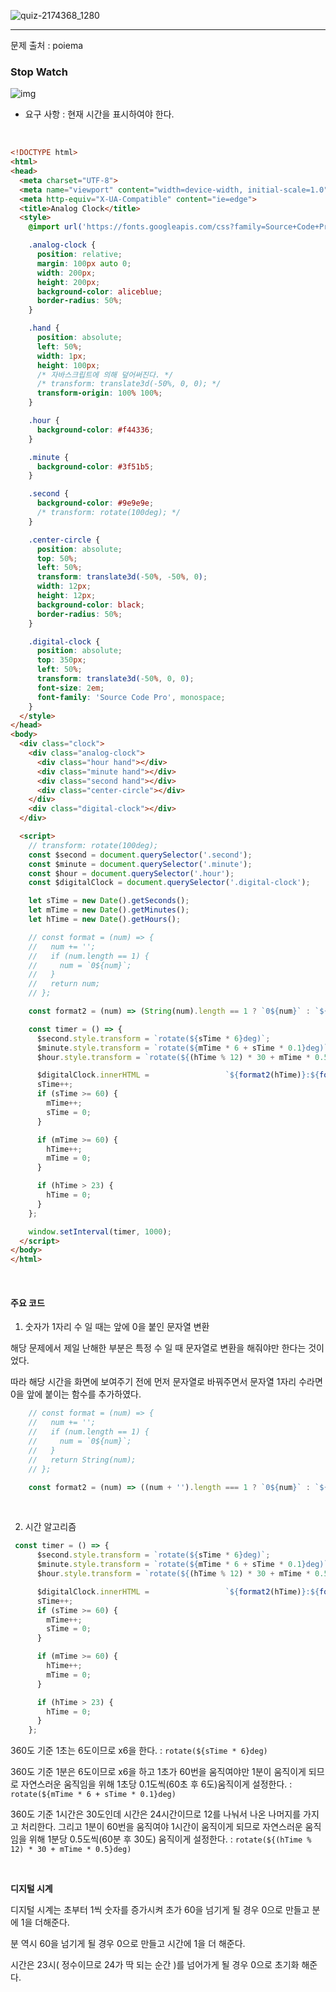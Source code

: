 ![quiz-2174368_1280](https://user-images.githubusercontent.com/31315644/68214647-3026ee80-0021-11ea-8e28-41a3aa5de18a.png)

------

문제 출처 : poiema

### Stop Watch

![img](https://poiemaweb.com/assets/fs-images/exercise/analog-clock.gif)

- 요구 사항 : 현재 시간을 표시하여야 한다.

<br/>

~~~html
<!DOCTYPE html>
<html>
<head>
  <meta charset="UTF-8">
  <meta name="viewport" content="width=device-width, initial-scale=1.0">
  <meta http-equiv="X-UA-Compatible" content="ie=edge">
  <title>Analog Clock</title>
  <style>
    @import url('https://fonts.googleapis.com/css?family=Source+Code+Pro');

    .analog-clock {
      position: relative;
      margin: 100px auto 0;
      width: 200px;
      height: 200px;
      background-color: aliceblue;
      border-radius: 50%;
    }

    .hand {
      position: absolute;
      left: 50%;
      width: 1px;
      height: 100px;
      /* 자바스크립트에 의해 덮어써진다. */
      /* transform: translate3d(-50%, 0, 0); */
      transform-origin: 100% 100%;
    }

    .hour {
      background-color: #f44336;
    }

    .minute {
      background-color: #3f51b5;
    }

    .second {
      background-color: #9e9e9e;
      /* transform: rotate(100deg); */
    }

    .center-circle {
      position: absolute;
      top: 50%;
      left: 50%;
      transform: translate3d(-50%, -50%, 0);
      width: 12px;
      height: 12px;
      background-color: black;
      border-radius: 50%;
    }

    .digital-clock {
      position: absolute;
      top: 350px;
      left: 50%;
      transform: translate3d(-50%, 0, 0);
      font-size: 2em;
      font-family: 'Source Code Pro', monospace;
    }
  </style>
</head>
<body>
  <div class="clock">
    <div class="analog-clock">
      <div class="hour hand"></div>
      <div class="minute hand"></div>
      <div class="second hand"></div>
      <div class="center-circle"></div>
    </div>
    <div class="digital-clock"></div>
  </div>

  <script>
    // transform: rotate(100deg);
    const $second = document.querySelector('.second');
    const $minute = document.querySelector('.minute');
    const $hour = document.querySelector('.hour');
    const $digitalClock = document.querySelector('.digital-clock');

    let sTime = new Date().getSeconds();
    let mTime = new Date().getMinutes();
    let hTime = new Date().getHours();

    // const format = (num) => {
    //   num += '';
    //   if (num.length == 1) {
    //     num = `0${num}`;
    //   }
    //   return num;
    // };

    const format2 = (num) => (String(num).length == 1 ? `0${num}` : `${num}`);

    const timer = () => {
      $second.style.transform = `rotate(${sTime * 6}deg)`;
      $minute.style.transform = `rotate(${mTime * 6 + sTime * 0.1}deg)`;
      $hour.style.transform = `rotate(${(hTime % 12) * 30 + mTime * 0.5}deg)`;

      $digitalClock.innerHTML = 				`${format2(hTime)}:${format2(mTime)}:${format2(sTime)}`;
      sTime++;
      if (sTime >= 60) {
        mTime++;
        sTime = 0;
      }

      if (mTime >= 60) {
        hTime++;
        mTime = 0;
      }

      if (hTime > 23) {
        hTime = 0;
      }
    };

    window.setInterval(timer, 1000);
  </script>
</body>
</html>
~~~

<br/>

#### 주요 코드

1. 숫자가 1자리 수 일 때는 앞에 0을 붙인 문자열 변환

해당 문제에서 제일 난해한 부분은 특정 수 일 때 문자열로 변환을 해줘야만 한다는 것이었다.

따라 해당 시간을 화면에 보여주기 전에 먼저 문자열로 바꿔주면서 문자열 1자리 수라면 0을 앞에 붙이는 함수를 추가하였다.

~~~~javascript
    // const format = (num) => {
    //   num += '';
    //   if (num.length == 1) {
    //     num = `0${num}`;
    //   }
    //   return String(num);
    // };

    const format2 = (num) => ((num + '').length === 1 ? `0${num}` : `${num}`);
~~~~

<br/>

2. 시간 알고리즘

~~~javascript
 const timer = () => {
      $second.style.transform = `rotate(${sTime * 6}deg)`;
      $minute.style.transform = `rotate(${mTime * 6 + sTime * 0.1}deg)`;
      $hour.style.transform = `rotate(${(hTime % 12) * 30 + mTime * 0.5}deg)`;

      $digitalClock.innerHTML = 				`${format2(hTime)}:${format2(mTime)}:${format2(sTime)}`;
      sTime++;
      if (sTime >= 60) {
        mTime++;
        sTime = 0;
      }

      if (mTime >= 60) {
        hTime++;
        mTime = 0;
      }

      if (hTime > 23) {
        hTime = 0;
      }
    };
~~~

360도 기준 1초는 6도이므로 x6을 한다. : `rotate(${sTime * 6}deg)`

360도 기준 1분은 6도이므로 x6을 하고 1초가 60번을 움직여야만 1분이 움직이게 되므로 자연스러운 움직임을 위해 1초당 0.1도씩(60초 후 6도)움직이게 설정한다. : `rotate(${mTime * 6 + sTime * 0.1}deg)`

360도 기준 1시간은 30도인데 시간은 24시간이므로 12를 나눠서 나온 나머지를 가지고 처리한다. 
그리고 1분이 60번을 움직여야 1시간이 움직이게 되므로 자연스러운 움직임을 위해 1분당 0.5도씩(60분 후 30도) 움직이게 설정한다. : `rotate(${(hTime % 12) * 30 + mTime * 0.5}deg)`

<br/>

**디지털 시계**

디지털 시계는 초부터 1씩 숫자를 증가시켜 초가 60을 넘기게 될 경우 0으로 만들고 분에 1을 더해준다.

분 역시 60을 넘기게 될 경우 0으로 만들고 시간에 1을 더 해준다.

시간은 23시( 정수이므로 24가 딱 되는 순간 )를 넘어가게 될 경우 0으로 초기화 해준다.